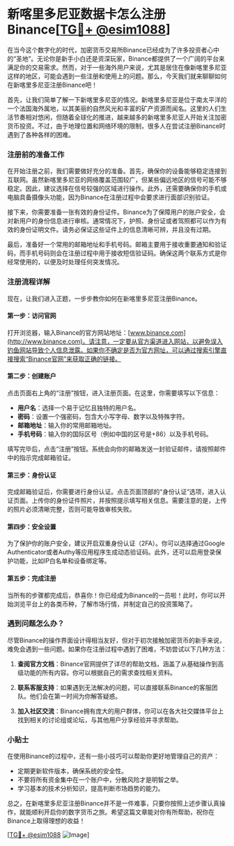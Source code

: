 # 新喀里多尼亚数据卡怎么注册Binance[[TG💪+ @esim1088](https://t.me/s/esim1088)]

在当今这个数字化的时代，加密货币交易所Binance已经成为了许多投资者心中的“圣地”。无论你是新手小白还是资深玩家，Binance都提供了一个广阔的平台来满足你的交易需求。然而，对于一些海外用户来说，尤其是居住在像新喀里多尼亚这样的地区，可能会遇到一些注册和使用上的问题。那么，今天我们就来聊聊如何在新喀里多尼亚注册Binance吧！

首先，让我们简单了解一下新喀里多尼亚的情况。新喀里多尼亚是位于南太平洋的一个法国海外属地，以其美丽的自然风光和丰富的矿产资源而闻名。这里的人们生活节奏相对悠闲，但随着全球化的推进，越来越多的新喀里多尼亚人开始关注加密货币投资。不过，由于地理位置和网络环境的限制，很多人在尝试注册Binance时遇到了各种各样的困难。

### 注册前的准备工作

在开始注册之前，我们需要做好充分的准备。首先，确保你的设备能够稳定连接到互联网。虽然新喀里多尼亚的网络覆盖范围较广，但某些偏远地区的信号可能不够稳定。因此，建议选择在信号较强的区域进行操作。此外，还需要确保你的手机或电脑具备摄像头功能，因为Binance在注册过程中会要求进行面部识别验证。

接下来，你需要准备一张有效的身份证件。Binance为了保障用户的账户安全，会对新用户的身份信息进行审核。通常情况下，护照、身份证或者驾照都可以作为有效的身份证明文件。请务必保证这些证件上的信息清晰可辨，并且没有过期。

最后，准备好一个常用的邮箱地址和手机号码。邮箱主要用于接收重要通知和验证码，而手机号码则会在注册过程中用于接收短信验证码。确保这两个联系方式是你经常使用的，以便及时处理任何突发情况。

### 注册流程详解

现在，让我们进入正题，一步步教你如何在新喀里多尼亚注册Binance。

#### 第一步：访问官网

打开浏览器，输入Binance的官方网站地址：[www.binance.com](http://www.binance.com)。请注意，一定要从官方渠道进入网站，以避免误入钓鱼网站导致个人信息泄露。如果你不确定是否为官方网址，可以通过搜索引擎直接搜索“Binance官网”来获取正确的链接。

#### 第二步：创建账户

点击页面右上角的“注册”按钮，进入注册页面。在这里，你需要填写以下信息：

- **用户名**：选择一个易于记忆且独特的用户名。
- **密码**：设置一个强密码，包含大小写字母、数字以及特殊字符。
- **邮箱地址**：输入你的常用邮箱地址。
- **手机号码**：输入你的国际区号（例如中国的区号是+86）以及手机号码。

填写完毕后，点击“注册”按钮。系统会向你的邮箱发送一封验证邮件，请按照邮件中的指示完成邮箱验证。

#### 第三步：身份认证

完成邮箱验证后，你需要进行身份认证。点击页面顶部的“身份认证”选项，进入认证页面。上传你的身份证件照片，并按照提示填写相关信息。需要注意的是，上传的照片必须清晰完整，否则可能导致审核失败。

#### 第四步：安全设置

为了保护你的账户安全，建议开启双重身份认证（2FA）。你可以选择通过Google Authenticator或者Authy等应用程序生成动态验证码。此外，还可以启用登录保护功能，比如IP白名单和设备绑定等。

#### 第五步：完成注册

当所有的步骤都完成后，恭喜你！你已经成为Binance的一员啦！此时，你可以开始浏览平台上的各类币种，了解市场行情，并制定自己的投资策略了。

### 遇到问题怎么办？

尽管Binance的操作界面设计得相当友好，但对于初次接触加密货币的新手来说，难免会遇到一些问题。如果你在注册过程中遇到了困难，不妨尝试以下几种方法：

1. **查阅官方文档**：Binance官网提供了详尽的帮助文档，涵盖了从基础操作到高级功能的所有内容。你可以根据自己的需求查找相关资料。
   
2. **联系客服支持**：如果遇到无法解决的问题，可以直接联系Binance的客服团队。他们会在第一时间为你解答疑惑。

3. **加入社区交流**：Binance拥有庞大的用户群体，你可以在各大社交媒体平台上找到相关的讨论组或论坛，与其他用户分享经验并寻求帮助。

### 小贴士

在使用Binance的过程中，还有一些小技巧可以帮助你更好地管理自己的资产：

- 定期更新软件版本，确保系统的安全性。
- 不要将所有资金集中在一个账户中，分散风险才是明智之举。
- 学习基本的技术分析知识，提高判断市场趋势的能力。

总之，在新喀里多尼亚注册Binance并不是一件难事，只要你按照上述步骤认真操作，就能顺利开启你的数字货币之旅。希望这篇文章能对你有所帮助，祝你在Binance上取得理想的收益！

[[TG💪+ @esim1088](https://t.me/s/esim1088) ![Image](https://i.postimg.cc/4NQfJmqS/Snipaste-2025-05-13-00-14-12.png)]